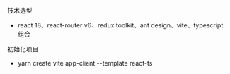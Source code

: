 技术选型

- react 18、react-router v6、redux toolkit、ant design、vite、typescript 组合

初始化项目

- yarn create vite app-client --template react-ts
